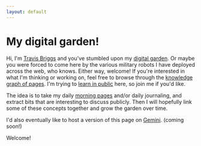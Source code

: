 ```yaml
---
layout: default
---
```

# My digital garden!

Hi, I'm [Travis Briggs](https://travisbriggs.com) and you've stumbled upon my [digital garden](https://maggieappleton.com/garden-history). Or maybe you were forced to come here by the various military robots I have deployed across the web, who knows.
Either way, welcome! If you're interested in what I'm thinking or working on, feel free to browse through the [knowledge graph of pages](notes). I'm trying to [learn in public](https://www.swyx.io/learn-in-public/) here, so join me if you'd like.

The idea is to take my daily [morning pages](https://littlecoffeefox.com/morning-pages-changed-life/) and/or daily journaling, and extract bits that are interesting to discuss publicly. Then I will hopefully link some of these concepts together and grow the garden over time.

I'd also eventually like to host a version of this page on [Gemini](https://gemini.circumlunar.space/). (coming soon!)

Welcome!